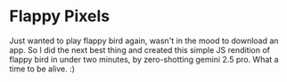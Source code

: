 # Flappy Pixels

Just wanted to play flappy bird again, wasn't in the mood to download an app.
So I did the next best thing and created this simple JS rendition of flappy bird in under two minutes, by zero-shotting gemini 2.5 pro.
What a time to be alive. :)
